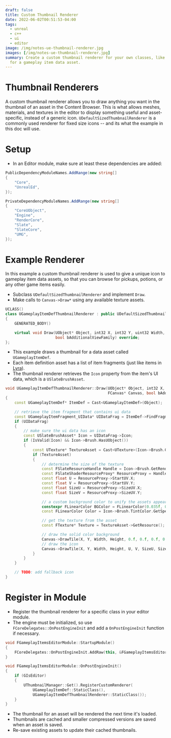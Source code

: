 ```yaml
---
draft: false
title: Custom Thumbnail Renderer
date: 2022-06-02T00:51:53-04:00
tags:
  - unreal
  - c++
  - ui
  - editor
image: /img/notes-ue-thumbnail-renderer.jpg
images: [/img/notes-ue-thumbnail-renderer.jpg]
summary: Create a custom thumbnail renderer for your own classes, like an icon
  for a gameplay item data asset.
---
```


# Thumbnail Renderers

A custom thumbnail renderer allows you to draw anything you want in the thumbnail of an asset in the Content Browser.
This is what allows meshes, materials, and textures in the editor to display something useful and asset-specific,
instead of a generic icon. `UDefaultSizedThumbnailRenderer` is a commonly used renderer for fixed size icons --
and its what the example in this doc will use.

# Setup

- In an Editor module, make sure at least these dependencies are added:

```c#
PublicDependencyModuleNames.AddRange(new string[]
{
	"Core",
	"UnrealEd",
});

PrivateDependencyModuleNames.AddRange(new string[]
{
	"CoreUObject",
	"Engine",
	"RenderCore",
	"Slate",
	"SlateCore",
	"UMG",
});
```

# Example Renderer

In this example a custom thumbnail renderer is used to give a unique icon to gameplay item data assets, so that you can
browse for pickups, potions, or any other game items easily.

- Subclass `UDefaultSizedThumbnailRenderer` and implement `Draw`.
- Make calls to `Canvas->Draw*` using any available texture assets.

```c++
UCLASS()
class UGameplayItemDefThumbnailRenderer : public UDefaultSizedThumbnailRenderer
{
	GENERATED_BODY()

	virtual void Draw(UObject* Object, int32 X, int32 Y, uint32 Width, uint32 Height, FRenderTarget* Viewport, FCanvas* Canvas,
					  bool bAdditionalViewFamily) override;
};
```

- This example draws a thumbnail for a data asset called `UGameplayItemDef`.
- Each item definition asset has a list of item fragments (just like items in [Lyra](https://docs.unrealengine.com/en-US/lyra-sample-game-in-unreal-engine/)).
- The thumbnail renderer retrieves the `Icon` property from the item's UI data, which is a `USlateBrushAsset`.

```c++
void UGameplayItemDefThumbnailRenderer::Draw(UObject* Object, int32 X, int32 Y, uint32 Width, uint32 Height, FRenderTarget* Viewport,
											 FCanvas* Canvas, bool bAdditionalViewFamily)
{
	const UGameplayItemDef* ItemDef = Cast<UGameplayItemDef>(Object);

	// retrieve the item fragment that contains ui data
	const UGameplayItemFragment_UIData* UIDataFrag = ItemDef->FindFragment<UGameplayItemFragment_UIData>();
	if (UIDataFrag)
	{
		// make sure the ui data has an icon
		const USlateBrushAsset* Icon = UIDataFrag->Icon;
		if (IsValid(Icon) && Icon->Brush.HasUObject())
		{
			const UTexture* TextureAsset = Cast<UTexture>(Icon->Brush.GetResourceObject());
			if (TextureAsset)
			{
				// determine the size of the texture
				const FSlateResourceHandle Handle = Icon->Brush.GetRenderingResource();
				const FSlateShaderResourceProxy* ResourceProxy = Handle.GetResourceProxy();
				const float U = ResourceProxy->StartUV.X;
				const float V = ResourceProxy->StartUV.Y;
				const float SizeU = ResourceProxy->SizeUV.X;
				const float SizeV = ResourceProxy->SizeUV.Y;

				// a custom background color to unify the assets appearance
				constexpr FLinearColor BGColor = FLinearColor(0.035f, 0.033f, 0.02f);
				const FLinearColor Color = Icon->Brush.TintColor.GetSpecifiedColor();

				// get the texture from the asset
				const FTexture* Texture = TextureAsset->GetResource();

				// draw the solid color background
				Canvas->DrawTile(X, Y, Width, Height, 0.f, 0.f, 0.f, 0.f, BGColor, GWhiteTexture, true);
				// draw the icon
				Canvas->DrawTile(X, Y, Width, Height, U, V, SizeU, SizeV, Color, Texture, true);
			}
		}
	}

	// TODO: add fallback icon
}
```

# Register in Module

- Register the thumbnail renderer for a specific class in your editor module.
- The engine must be initialized, so use `FCoreDelegates::OnPostEngineInit` and add a `OnPostEngineInit` function if necessary.

```c++
void FGameplayItemsEditorModule::StartupModule()
{
	FCoreDelegates::OnPostEngineInit.AddRaw(this, &FGameplayItemsEditorModule::OnPostEngineInit);
}

void FGameplayItemsEditorModule::OnPostEngineInit()
{
	if (GIsEditor)
	{
		UThumbnailManager::Get().RegisterCustomRenderer(
			UGameplayItemDef::StaticClass(),
			UGameplayItemDefThumbnailRenderer::StaticClass());
	}
}
```

- The thumbnail for an asset will be rendered the next time it's loaded.
- Thumbnails are cached and smaller compressed versions are saved when an asset is saved.
- Re-save existing assets to update their cached thumbnails.
